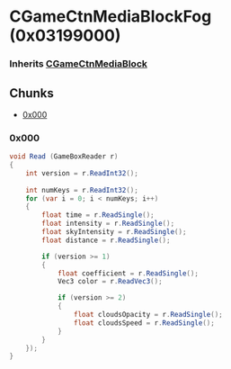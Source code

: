 # CGameCtnMediaBlockFog (0x03199000)

### Inherits [CGameCtnMediaBlock](CGameCtnMediaBlock.md)

## Chunks

- [0x000](#0x000)

### 0x000

```cs
void Read (GameBoxReader r)
{
    int version = r.ReadInt32();
    
    int numKeys = r.ReadInt32();
    for (var i = 0; i < numKeys; i++)
    {
        float time = r.ReadSingle();
        float intensity = r.ReadSingle();
        float skyIntensity = r.ReadSingle();
        float distance = r.ReadSingle();

        if (version >= 1)
        {
            float coefficient = r.ReadSingle();
            Vec3 color = r.ReadVec3();

            if (version >= 2)
            {
                float cloudsOpacity = r.ReadSingle();
                float cloudsSpeed = r.ReadSingle();
            }
        }
    });
}
```
